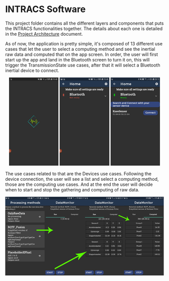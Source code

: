 # INTRACS Software

This project folder contains all the different layers and components that puts the INTRACS functionalities together. The details about each one is detailed in the [Project Architecture](../docs/PROJECT_ARCHITECTURE.md) document. 

As of now, the application is pretty simple, it's composed of 13 different use cases that let the user to select a computing method and see the inertial raw data and computed that on the app screen. In order, the user will first start up the app and land in the Bluetooth screen to turn it on, this will trigger the TransmissionState use cases, after that it will select a Bluetooth inertial device to connect.

<p align="center">

<img src="../docs/imgs/app-splash-screen.jpg" height="280px">
<img src="../docs/imgs/app-connectionpage-bluetooth-off.jpg" height="280px">
<img src="../docs/imgs/app-connect-to-device-page-devicefound.jpeg" height="280px">

</p>

The use cases related to that are the Devices use cases. Following the device connection, the user will see a list and select a computing method, those are the computing use cases. And at the end the user will decide when to start and stop the gathering and computing of raw data.

<p align="center">

<img src="../docs/imgs/app-4-telas-funcionalidade.jpg" height="250px">

</p>


